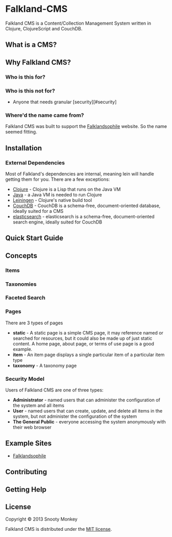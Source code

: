 Falkland-CMS
============

Falkland CMS is a Content/Collection Management System written in Clojure, ClojureScript and CouchDB.

## What is a CMS?

## Why Falkland CMS?

### Who is this for?

### Who is this not for?

* Anyone that needs granular [security][#security]

### Where'd the name came from?

Falkland CMS was built to support the [Falklandsophile](http://falklandsophile.com) website. So the name seemed fitting.

## Installation

### External Dependencies

Most of Falkland's dependencies are internal, meaning lein will handle getting them for you. There are a few exceptions:

* [Clojure](http://clojure.org/) - Clojure is a Lisp that runs on the Java VM
* [Java](http://www.java.com/) - a Java VM is needed to run Clojure
* [Leiningen](https://github.com/technomancy/leiningen) - Clojure's native build tool
* [CouchDB](http://http://couchdb.apache.org/) - CouchDB is a schema-free, document-oriented database, ideally suited for a CMS
* [elasticsearch](http://www.elasticsearch.org/) - elasticsearch is a schema-free, document-oriented search engine, ideally suited for CouchDB

## Quick Start Guide

## Concepts

### Items

### Taxonomies

### Faceted Search

### Pages

There are 3 types of pages

* **static** - A static page is a simple CMS page, it may reference named or searched for resources, but it could also be made up of just static content. A home page, about page, or terms of use page is a good example.
* **item** - An item page displays a single particular item of a particular item type
* **taxonomy** - A taxonomy page 

### <a id="security"/> Security Model

Users of Falkland CMS are one of three types:

* **Administrator** - named users that can administer the configuration of the system and all items
* **User** - named users that can create, update, and delete all items in the system, but not administer the configuration of the system
* **The General Public** - everyone accessing the system anonymously with their web browser

## Example Sites

* [Falklandsophile](http://falklandsophile.com)

## Contributing

## Getting Help

## License

Copyright © 2013 Snooty Monkey

Falkland CMS is distributed under the [MIT license](http://opensource.org/licenses/MIT).